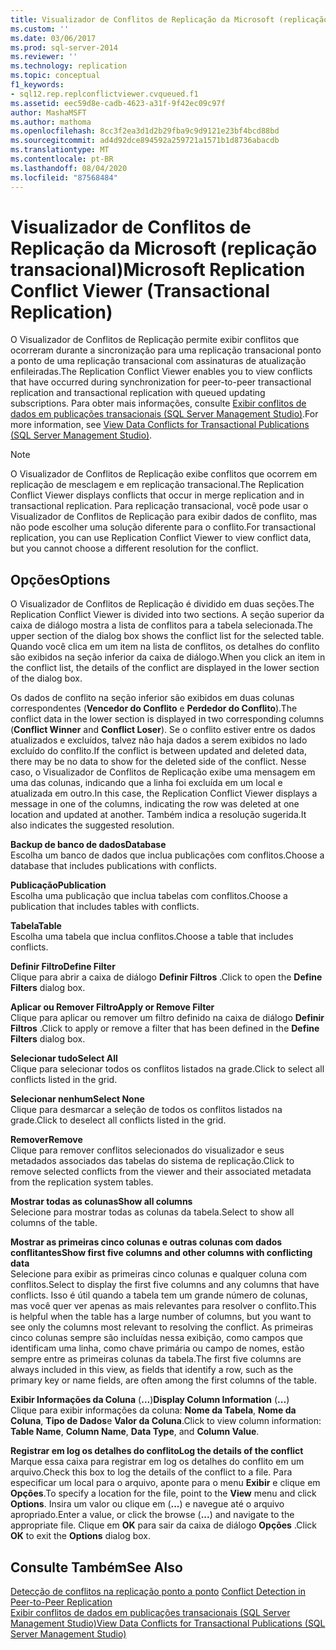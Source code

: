 ```yaml
---
title: Visualizador de Conflitos de Replicação da Microsoft (replicação transacional) | Microsoft Docs
ms.custom: ''
ms.date: 03/06/2017
ms.prod: sql-server-2014
ms.reviewer: ''
ms.technology: replication
ms.topic: conceptual
f1_keywords:
- sql12.rep.replconflictviewer.cvqueued.f1
ms.assetid: eec59d8e-cadb-4623-a31f-9f42ec09c97f
author: MashaMSFT
ms.author: mathoma
ms.openlocfilehash: 8cc3f2ea3d1d2b29fba9c9d9121e23bf4bcd88bd
ms.sourcegitcommit: ad4d92dce894592a259721a1571b1d8736abacdb
ms.translationtype: MT
ms.contentlocale: pt-BR
ms.lasthandoff: 08/04/2020
ms.locfileid: "87568484"
---
```

# <a name="microsoft-replication-conflict-viewer-transactional-replication"></a><span data-ttu-id="4f4d6-102">Visualizador de Conflitos de Replicação da Microsoft (replicação transacional)</span><span class="sxs-lookup"><span data-stu-id="4f4d6-102">Microsoft Replication Conflict Viewer (Transactional Replication)</span></span>
  <span data-ttu-id="4f4d6-103">O Visualizador de Conflitos de Replicação permite exibir conflitos que ocorreram durante a sincronização para uma replicação transacional ponto a ponto de uma replicação transacional com assinaturas de atualização enfileiradas.</span><span class="sxs-lookup"><span data-stu-id="4f4d6-103">The Replication Conflict Viewer enables you to view conflicts that have occurred during synchronization for peer-to-peer transactional replication and transactional replication with queued updating subscriptions.</span></span> <span data-ttu-id="4f4d6-104">Para obter mais informações, consulte [Exibir conflitos de dados em publicações transacionais &#40;SQL Server Management Studio&#41;](view-data-conflicts-for-transactional-publications-sql-server-management-studio.md).</span><span class="sxs-lookup"><span data-stu-id="4f4d6-104">For more information, see [View Data Conflicts for Transactional Publications &#40;SQL Server Management Studio&#41;](view-data-conflicts-for-transactional-publications-sql-server-management-studio.md).</span></span>  
  
> [!NOTE]  
>  <span data-ttu-id="4f4d6-105">O Visualizador de Conflitos de Replicação exibe conflitos que ocorrem em replicação de mesclagem e em replicação transacional.</span><span class="sxs-lookup"><span data-stu-id="4f4d6-105">The Replication Conflict Viewer displays conflicts that occur in merge replication and in transactional replication.</span></span> <span data-ttu-id="4f4d6-106">Para replicação transacional, você pode usar o Visualizador de Conflitos de Replicação para exibir dados de conflito, mas não pode escolher uma solução diferente para o conflito.</span><span class="sxs-lookup"><span data-stu-id="4f4d6-106">For transactional replication, you can use Replication Conflict Viewer to view conflict data, but you cannot choose a different resolution for the conflict.</span></span>  
  
## <a name="options"></a><span data-ttu-id="4f4d6-107">Opções</span><span class="sxs-lookup"><span data-stu-id="4f4d6-107">Options</span></span>  
 <span data-ttu-id="4f4d6-108">O Visualizador de Conflitos de Replicação é dividido em duas seções.</span><span class="sxs-lookup"><span data-stu-id="4f4d6-108">The Replication Conflict Viewer is divided into two sections.</span></span> <span data-ttu-id="4f4d6-109">A seção superior da caixa de diálogo mostra a lista de conflitos para a tabela selecionada.</span><span class="sxs-lookup"><span data-stu-id="4f4d6-109">The upper section of the dialog box shows the conflict list for the selected table.</span></span> <span data-ttu-id="4f4d6-110">Quando você clica em um item na lista de conflitos, os detalhes do conflito são exibidos na seção inferior da caixa de diálogo.</span><span class="sxs-lookup"><span data-stu-id="4f4d6-110">When you click an item in the conflict list, the details of the conflict are displayed in the lower section of the dialog box.</span></span>  
  
 <span data-ttu-id="4f4d6-111">Os dados de conflito na seção inferior são exibidos em duas colunas correspondentes (**Vencedor do Conflito** e **Perdedor do Conflito**).</span><span class="sxs-lookup"><span data-stu-id="4f4d6-111">The conflict data in the lower section is displayed in two corresponding columns (**Conflict Winner** and **Conflict Loser**).</span></span> <span data-ttu-id="4f4d6-112">Se o conflito estiver entre os dados atualizados e excluídos, talvez não haja dados a serem exibidos no lado excluído do conflito.</span><span class="sxs-lookup"><span data-stu-id="4f4d6-112">If the conflict is between updated and deleted data, there may be no data to show for the deleted side of the conflict.</span></span> <span data-ttu-id="4f4d6-113">Nesse caso, o Visualizador de Conflitos de Replicação exibe uma mensagem em uma das colunas, indicando que a linha foi excluída em um local e atualizada em outro.</span><span class="sxs-lookup"><span data-stu-id="4f4d6-113">In this case, the Replication Conflict Viewer displays a message in one of the columns, indicating the row was deleted at one location and updated at another.</span></span> <span data-ttu-id="4f4d6-114">Também indica a resolução sugerida.</span><span class="sxs-lookup"><span data-stu-id="4f4d6-114">It also indicates the suggested resolution.</span></span>  
  
 <span data-ttu-id="4f4d6-115">**Backup de banco de dados**</span><span class="sxs-lookup"><span data-stu-id="4f4d6-115">**Database**</span></span>  
 <span data-ttu-id="4f4d6-116">Escolha um banco de dados que inclua publicações com conflitos.</span><span class="sxs-lookup"><span data-stu-id="4f4d6-116">Choose a database that includes publications with conflicts.</span></span>  
  
 <span data-ttu-id="4f4d6-117">**Publicação**</span><span class="sxs-lookup"><span data-stu-id="4f4d6-117">**Publication**</span></span>  
 <span data-ttu-id="4f4d6-118">Escolha uma publicação que inclua tabelas com conflitos.</span><span class="sxs-lookup"><span data-stu-id="4f4d6-118">Choose a publication that includes tables with conflicts.</span></span>  
  
 <span data-ttu-id="4f4d6-119">**Tabela**</span><span class="sxs-lookup"><span data-stu-id="4f4d6-119">**Table**</span></span>  
 <span data-ttu-id="4f4d6-120">Escolha uma tabela que inclua conflitos.</span><span class="sxs-lookup"><span data-stu-id="4f4d6-120">Choose a table that includes conflicts.</span></span>  
  
 <span data-ttu-id="4f4d6-121">**Definir Filtro**</span><span class="sxs-lookup"><span data-stu-id="4f4d6-121">**Define Filter**</span></span>  
 <span data-ttu-id="4f4d6-122">Clique para abrir a caixa de diálogo **Definir Filtros** .</span><span class="sxs-lookup"><span data-stu-id="4f4d6-122">Click to open the **Define Filters** dialog box.</span></span>  
  
 <span data-ttu-id="4f4d6-123">**Aplicar ou Remover Filtro**</span><span class="sxs-lookup"><span data-stu-id="4f4d6-123">**Apply or Remove Filter**</span></span>  
 <span data-ttu-id="4f4d6-124">Clique para aplicar ou remover um filtro definido na caixa de diálogo **Definir Filtros** .</span><span class="sxs-lookup"><span data-stu-id="4f4d6-124">Click to apply or remove a filter that has been defined in the **Define Filters** dialog box.</span></span>  
  
 <span data-ttu-id="4f4d6-125">**Selecionar tudo**</span><span class="sxs-lookup"><span data-stu-id="4f4d6-125">**Select All**</span></span>  
 <span data-ttu-id="4f4d6-126">Clique para selecionar todos os conflitos listados na grade.</span><span class="sxs-lookup"><span data-stu-id="4f4d6-126">Click to select all conflicts listed in the grid.</span></span>  
  
 <span data-ttu-id="4f4d6-127">**Selecionar nenhum**</span><span class="sxs-lookup"><span data-stu-id="4f4d6-127">**Select None**</span></span>  
 <span data-ttu-id="4f4d6-128">Clique para desmarcar a seleção de todos os conflitos listados na grade.</span><span class="sxs-lookup"><span data-stu-id="4f4d6-128">Click to deselect all conflicts listed in the grid.</span></span>  
  
 <span data-ttu-id="4f4d6-129">**Remover**</span><span class="sxs-lookup"><span data-stu-id="4f4d6-129">**Remove**</span></span>  
 <span data-ttu-id="4f4d6-130">Clique para remover conflitos selecionados do visualizador e seus metadados associados das tabelas do sistema de replicação.</span><span class="sxs-lookup"><span data-stu-id="4f4d6-130">Click to remove selected conflicts from the viewer and their associated metadata from the replication system tables.</span></span>  
  
 <span data-ttu-id="4f4d6-131">**Mostrar todas as colunas**</span><span class="sxs-lookup"><span data-stu-id="4f4d6-131">**Show all columns**</span></span>  
 <span data-ttu-id="4f4d6-132">Selecione para mostrar todas as colunas da tabela.</span><span class="sxs-lookup"><span data-stu-id="4f4d6-132">Select to show all columns of the table.</span></span>  
  
 <span data-ttu-id="4f4d6-133">**Mostrar as primeiras cinco colunas e outras colunas com dados conflitantes**</span><span class="sxs-lookup"><span data-stu-id="4f4d6-133">**Show first five columns and other columns with conflicting data**</span></span>  
 <span data-ttu-id="4f4d6-134">Selecione para exibir as primeiras cinco colunas e qualquer coluna com conflitos.</span><span class="sxs-lookup"><span data-stu-id="4f4d6-134">Select to display the first five columns and any columns that have conflicts.</span></span> <span data-ttu-id="4f4d6-135">Isso é útil quando a tabela tem um grande número de colunas, mas você quer ver apenas as mais relevantes para resolver o conflito.</span><span class="sxs-lookup"><span data-stu-id="4f4d6-135">This is helpful when the table has a large number of columns, but you want to see only the columns most relevant to resolving the conflict.</span></span> <span data-ttu-id="4f4d6-136">As primeiras cinco colunas sempre são incluídas nessa exibição, como campos que identificam uma linha, como chave primária ou campo de nomes, estão sempre entre as primeiras colunas da tabela.</span><span class="sxs-lookup"><span data-stu-id="4f4d6-136">The first five columns are always included in this view, as fields that identify a row, such as the primary key or name fields, are often among the first columns of the table.</span></span>  
  
 <span data-ttu-id="4f4d6-137">**Exibir Informações da Coluna** (**...**)</span><span class="sxs-lookup"><span data-stu-id="4f4d6-137">**Display Column Information** (**...**)</span></span>  
 <span data-ttu-id="4f4d6-138">Clique para exibir informações da coluna: **Nome da Tabela**, **Nome da Coluna**, **Tipo de Dados**e **Valor da Coluna**.</span><span class="sxs-lookup"><span data-stu-id="4f4d6-138">Click to view column information: **Table Name**, **Column Name**, **Data Type**, and **Column Value**.</span></span>  
  
 <span data-ttu-id="4f4d6-139">**Registrar em log os detalhes do conflito**</span><span class="sxs-lookup"><span data-stu-id="4f4d6-139">**Log the details of the conflict**</span></span>  
 <span data-ttu-id="4f4d6-140">Marque essa caixa para registrar em log os detalhes do conflito em um arquivo.</span><span class="sxs-lookup"><span data-stu-id="4f4d6-140">Check this box to log the details of the conflict to a file.</span></span> <span data-ttu-id="4f4d6-141">Para especificar um local para o arquivo, aponte para o menu **Exibir** e clique em **Opções**.</span><span class="sxs-lookup"><span data-stu-id="4f4d6-141">To specify a location for the file, point to the **View** menu and click **Options**.</span></span> <span data-ttu-id="4f4d6-142">Insira um valor ou clique em (**...**) e navegue até o arquivo apropriado.</span><span class="sxs-lookup"><span data-stu-id="4f4d6-142">Enter a value, or click the browse (**...**) and navigate to the appropriate file.</span></span> <span data-ttu-id="4f4d6-143">Clique em **OK** para sair da caixa de diálogo **Opções** .</span><span class="sxs-lookup"><span data-stu-id="4f4d6-143">Click **OK** to exit the **Options** dialog box.</span></span>  
  
## <a name="see-also"></a><span data-ttu-id="4f4d6-144">Consulte Também</span><span class="sxs-lookup"><span data-stu-id="4f4d6-144">See Also</span></span>  
 <span data-ttu-id="4f4d6-145">[Detecção de conflitos na replicação ponto a ponto](transactional/peer-to-peer-conflict-detection-in-peer-to-peer-replication.md) </span><span class="sxs-lookup"><span data-stu-id="4f4d6-145">[Conflict Detection in Peer-to-Peer Replication](transactional/peer-to-peer-conflict-detection-in-peer-to-peer-replication.md) </span></span>  
 [<span data-ttu-id="4f4d6-146">Exibir conflitos de dados em publicações transacionais &#40;SQL Server Management Studio&#41;</span><span class="sxs-lookup"><span data-stu-id="4f4d6-146">View Data Conflicts for Transactional Publications &#40;SQL Server Management Studio&#41;</span></span>](view-data-conflicts-for-transactional-publications-sql-server-management-studio.md)  
  
  
